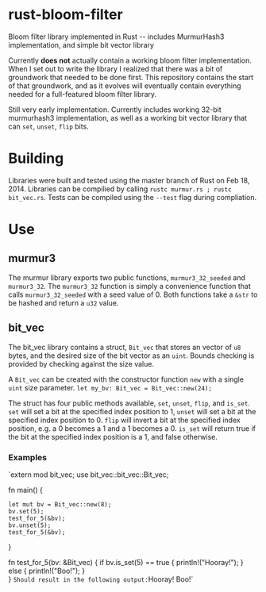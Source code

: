 rust-bloom-filter
=================

Bloom filter library implemented in Rust -- includes MurmurHash3
implementation, and simple bit vector library

Currently **does not** actually contain a working bloom filter
implementation. When I set out to write the library I realized that
there was a bit of groundwork that needed to be done first.  This
repository contains the start of that groundwork, and as it evolves
will eventually contain everything needed for a full-featured bloom
filter library.

Still very early implementation. Currently includes working 32-bit
murmurhash3 implementation, as well as a working bit vector library
that can `set`, `unset`, `flip` bits.


Building
========

Libraries were built and tested using the master branch of Rust on Feb
18, 2014. Libraries can be compilied by calling `rustc murmur.rs ;
rustc bit_vec.rs`. Tests can be compiled using the `--test` flag
during compliation.

Use
===

murmur3
-------

The murmur library exports two public functions, `murmur3_32_seeded`
and `murmur3_32`. The `murmur3_32` function is simply a convenience
function that calls `murmur3_32_seeded` with a seed value of 0. Both
functions take a `&str` to be hashed and return a `u32` value.


bit_vec
-------

The bit_vec library contains a struct, `Bit_vec` that stores an vector
of `u8` bytes, and the desired size of the bit vector as an
`uint`. Bounds checking is provided by checking against the size
value.

A `Bit_vec` can be created with the constructor function `new` with
a single `uint` size parameter.
`let my_bv: Bit_vec = Bit_vec::new(24);`

The struct has four public methods available, `set`, `unset`, `flip`,
and `is_set`. `set` will set a bit at the specified index position to
1, `unset` will set a bit at the specified index position to 0. `flip`
will invert a bit at the specified index position, e.g. a 0 becomes a
1 and a 1 becomes a 0. `is_set` will return true if the bit at the
specified index position is a 1, and false otherwise.

### Examples

`extern mod bit_vec;
 use bit_vec::bit_vec::Bit_vec;

 fn main() {

    let mut bv = Bit_vec::new(8);
    bv.set(5);
    test_for_5(&bv);
    bv.unset(5);
    test_for_5(&bv);
    
 }

 fn test_for_5(bv: &Bit_vec) {
    if bv.is_set(5) == true { println!("Hooray!"); } else { println!("Boo!"); }                             
 }
`
Should result in the following output:
`Hooray!
 Boo!`
